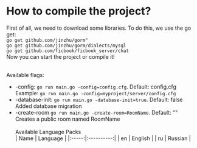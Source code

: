 # How to compile the project?
First of all, we need to download some libraries. To do this, we use the go get:<br>
`go get github.com/jinzhu/gorm"`<br>
`go get github.com/jinzhu/gorm/dialects/mysql`<br>
`go get github.com/ficbook/ficbook_server/chat`<br>
Now you can start the project or compile it!<br><br>

Available flags:
* -config: `go run main.go -config=config.cfg`. Default: config.cfg <br>
Example: `go run main.go -config=myproject/server/config.cfg`
* -database-init: `go run main.go -database-init=true`. Default: false<br>
Added database migration
* -create-room `go run main.go -create-room=RoomName`. Default: ""<br>
Creates a public room named RoomName
<br><br>
Available Language Packs<br>
| Name  | Language   |
|:-----:|:----------:|
| en    | English    |
| ru    | Russian    |